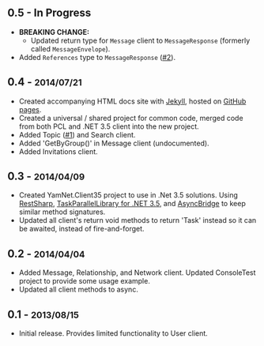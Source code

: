 ## 0.5 - In Progress
  * **BREAKING CHANGE:**
    * Updated return type for `Message` client to `MessageResponse` (formerly called `MessageEnvelope`).
  * Added `References` type to `MessageResponse` ([#2](https://github.com/hhandoko/yam-dotnet/issues/2)). 

## 0.4 - <small>2014/07/21</small>
  * Created accompanying HTML docs site with [Jekyll](http://jekyllrb.com), hosted on [GitHub pages](https://pages.github.com/).
  * Created a universal / shared project for common code, merged code from both PCL and .NET 3.5 client into the new project.
  * Added Topic ([#1](https://github.com/hhandoko/yam-dotnet/pull/1)) and Search client.
  * Added 'GetByGroup()' in Message client (undocumented).
  * Added Invitations client.

## 0.3 - <small>2014/04/09</small>
  * Created YamNet.Client35 project to use in .Net 3.5 solutions. Using [RestSharp](http://restsharp.org/), [TaskParallelLibrary for .NET 3.5](http://www.nuget.org/packages/TaskParallelLibrary/1.0.2856), and [AsyncBridge](https://github.com/tejacques/AsyncBridge) to keep similar method signatures.
  * Updated all client's return void methods to return 'Task' instead so it can be awaited, instead of fire-and-forget. 

## 0.2 - <small>2014/04/04</small>
  * Added Message, Relationship, and Network client. Updated ConsoleTest project to provide some usage example.
  * Updated all client methods to async.

## 0.1 - <small>2013/08/15</small>
  * Initial release. Provides limited functionality to User client.